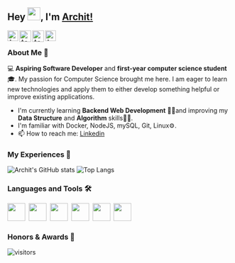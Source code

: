 ## Hey <img src="https://github.com/TheDudeThatCode/TheDudeThatCode/blob/master/Assets/Hi.gif" width="29px">, I'm [Archit!](https://iarchitsharma.github.io) 

<a href="https://www.linkedin.com/in/iarchitsharma/">
    <img align="left" alt="Archit Sharma | Linkedin" width="24px" src="https://iarchitsharma.github.io/iArchitSharma/Assets/Linkedin.svg" />
  </a> &nbsp;&nbsp;
<a href="https://twitter.com/iarchitsharma">
    <img align="left" alt="Archit Sharma | Twitter" width="26px" src="https://iarchitsharma.github.io/iArchitSharma/Assets/Twitter.svg" />
  </a> &nbsp;&nbsp;
<a href="mailto:@gmail.com">
    <img align="left" alt="Archit Sharma | Gmail" width="26px" src="https://iarchitsharma.github.io/iArchitSharma/Assets/Gmail.svg" />
  </a> &nbsp;&nbsp;
<a href="https://leetcode.com/iArchitSharma/">
    <img align="left" alt="Archit Sharma | Leetcode" width="24px" src="https://iarchitsharma.github.io/iArchitSharma/Assets/leetcode.png" />
  </a>

<br />

### About Me 👨‍
💻 **Aspiring Software Developer** and **first-year computer science student**🎓. My passion for Computer Science brought me here. I am eager to learn new technologies and apply them to either develop something helpful or improve existing applications.</br>
-  I'm currently learning **Backend Web Development** 🙋‍♂️and improving my **Data Structure** and **Algorithm** skills👨‍💻.
-  I'm familiar with Docker, NodeJS, mySQL, Git, Linux⚙️.
-  📫 How to reach me: [Linkedin](https://www.linkedin.com/in/iArchitSharma/)

### My Experiences 🙌
![Archit's GitHub stats](https://github-readme-stats.vercel.app/api?username=iArchitSharma&count_private=true&show_icons=true&theme=tokyonight)
![Top Langs](https://github-readme-stats.vercel.app/api/top-langs/?username=iArchitSharma&layout=compact&theme=tokyonight)

### Languages and Tools :hammer_and_wrench:
<img src="https://cdn.jsdelivr.net/gh/devicons/devicon/icons/java/java-original-wordmark.svg" width="40" height="40"/>&nbsp;
<img src="https://cdn.jsdelivr.net/gh/devicons/devicon/icons/javascript/javascript-original.svg" width="40" height="40"/>&nbsp;
<img src="https://cdn.jsdelivr.net/gh/devicons/devicon/icons/git/git-original-wordmark.svg" width="40" height="40"/>&nbsp;
<img src="https://cdn.jsdelivr.net/gh/devicons/devicon/icons/nodejs/nodejs-original-wordmark.svg" width=40 height="40"/>&nbsp;
<img src="https://cdn.jsdelivr.net/gh/devicons/devicon/icons/docker/docker-original-wordmark.svg" width="40" height="40"/>&nbsp;
<img src="https://cdn.jsdelivr.net/gh/devicons/devicon/icons/mysql/mysql-original-wordmark.svg" width="40" height="40"/>

### Honors & Awards 🏅<!--NOTE:Certificates to be added in future!-->



![visitors](https://visitor-badge.laobi.icu/badge?page_id=iarchitsharma.iarchitsharma)

